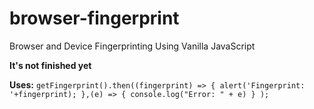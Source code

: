 # browser-fingerprint

Browser and Device Fingerprinting Using Vanilla JavaScript

**It's not finished yet**

**Uses:**
`getFingerprint().then((fingerprint) => {
		alert('Fingerprint: '+fingerprint);
	},(e) => { console.log("Error: " + e) }
);`
